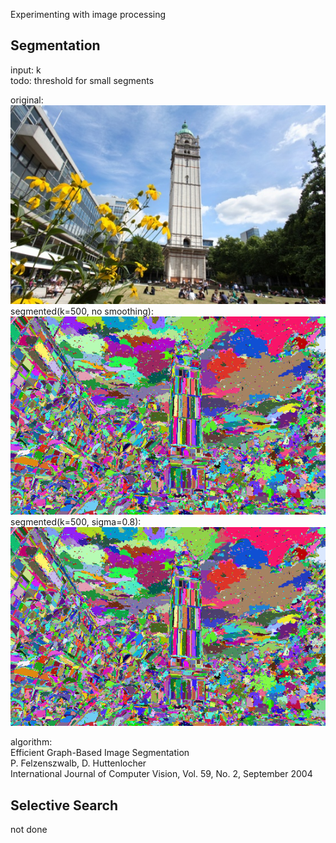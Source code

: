 Experimenting with image processing

## Segmentation
input: k\
todo: threshold for small segments

original:\
![alt text](https://github.com/NaraS91/Image-Processing/blob/main/queens_tower.jpg?raw=true)\
segmented(k=500, no smoothing):\
![alt text](https://github.com/NaraS91/Image-Processing/blob/main/queens_tower_segmented.png?raw=true)\
segmented(k=500, sigma=0.8):\
![alt text](https://github.com/NaraS91/Image-Processing/blob/main/queens_tower_segmented.png?raw=true)

algorithm:\
Efficient Graph-Based Image Segmentation\
P. Felzenszwalb, D. Huttenlocher\
International Journal of Computer Vision, Vol. 59, No. 2, September 2004

## Selective Search
not done
